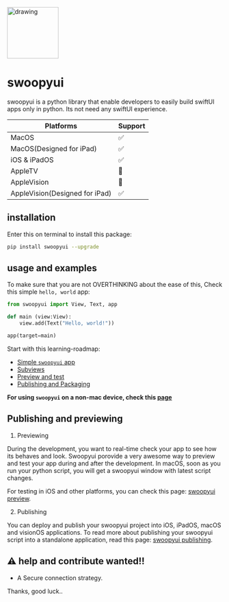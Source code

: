 <img src="https://github.com/SKbarbon/swoopyui/assets/86029286/625fe4b3-095d-4369-b04d-0319537a7dfc" alt="drawing" width="120"/>

# swoopyui
swoopyui is a python library that enable developers to easily build swiftUI apps only in python. Its not need any swiftUI experience.

| Platforms   | Support     |
| ----------- | ----------- |
| MacOS       |     ✅      |
| MacOS(Designed for iPad)  |     ✅      |
| iOS & iPadOS|     ✅      |
| AppleTV     |     🚧      |
| AppleVision  |     🚧      |
| AppleVision(Designed for iPad)  |     ✅      |

## installation
Enter this on terminal to install this package:

```zsh
pip install swoopyui --upgrade
```


## usage and examples
To make sure that you are not OVERTHINKING about the ease of this, Check this simple `hello, world` app:

```python
from swoopyui import View, Text, app

def main (view:View):
    view.add(Text("Hello, world!"))

app(target=main)
```

Start with this learning-roadmap:
- [Simple `swoopyui` app](https://github.com/SKbarbon/swoopyui/blob/main/docs/The%20roadmap/simple_app.md)
- [Subviews](https://github.com/SKbarbon/swoopyui/blob/main/docs/The%20roadmap/subviews.md)
- [Preview and test](https://github.com/SKbarbon/swoopyui/blob/main/docs/swoopyui_preview.md)
- [Publishing and Packaging](https://github.com/SKbarbon/swoopyui/blob/main/docs/publish_to_standalone_app.md)

**For using `swoopyui` on a non-mac device, check this [page](https://github.com/SKbarbon/swoopyui/blob/main/docs/developing_on_nonmac.md)**

## Publishing and previewing
1. Previewing

During the development, you want to real-time check your app to see how its behaves and look. Swoopyui porovide a very awesome way to preview and test your app during and after the development. 
In macOS, soon as you run your python script, you will get a swoopyui window with latest script changes.

For testing in iOS and other platforms, you can check this page: [swoopyui preview](https://github.com/SKbarbon/swoopyui/blob/main/docs/swoopyui_preview.md).

2. Publishing

You can deploy and publish your swoopyui project into iOS, iPadOS, macOS and visionOS applications. To read more about publishing your swoopyui script into a standalone application, read this page: [swoopyui publishing](https://github.com/SKbarbon/swoopyui/blob/main/docs/publish_to_standalone_app.md).

## ⚠️ help and contribute wanted!!
- A Secure connection strategy.

Thanks, good luck..
